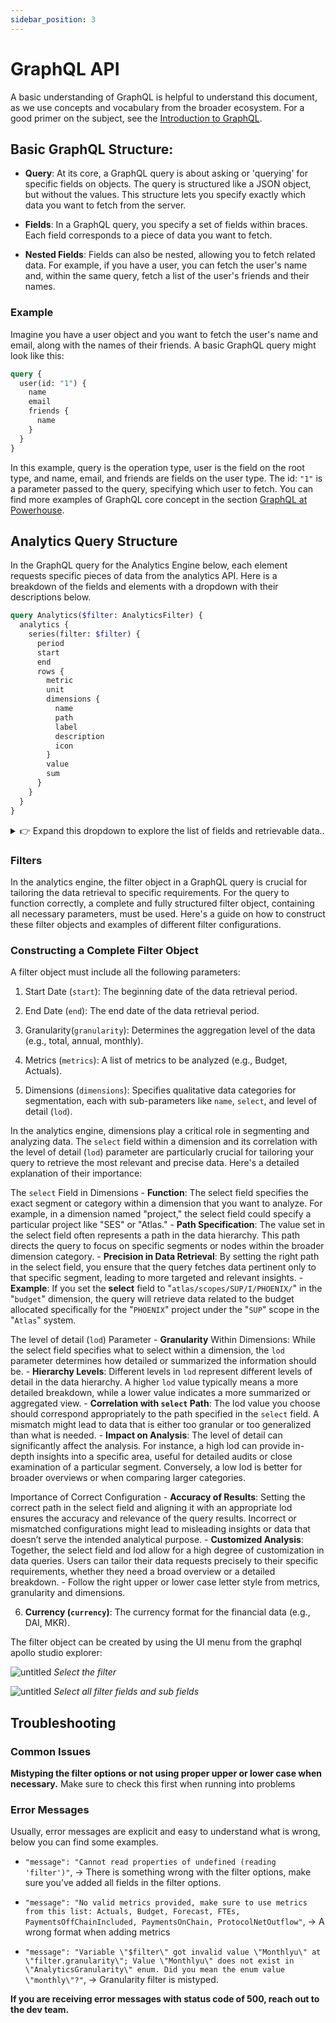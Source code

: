 ```yaml
---
sidebar_position: 3
---
```


# GraphQL API

A basic understanding of GraphQL is helpful to understand this document, as we use concepts and vocabulary from the broader ecosystem. For a good primer on the subject, see the [Introduction to GraphQL](https://graphql.org/learn/).

## Basic GraphQL Structure:

- **Query**: At its core, a GraphQL query is about asking or 'querying' for specific fields on objects. The query is structured like a JSON object, but without the values. This structure lets you specify exactly which data you want to fetch from the server.

- **Fields**: In a GraphQL query, you specify a set of fields within braces. Each field corresponds to a piece of data you want to fetch.

- **Nested Fields**: Fields can also be nested, allowing you to fetch related data. For example, if you have a user, you can fetch the user's name and, within the same query, fetch a list of the user's friends and their names.

### Example

Imagine you have a user object and you want to fetch the user's name and email, along with the names of their friends. A basic GraphQL query might look like this:

```graphql
query {
  user(id: "1") {
    name
    email
    friends {
      name
    }
  }
}
```

In this example, query is the operation type, user is the field on the root type, and name, email, and friends are fields on the user type. The id: `"1"` is a parameter passed to the query, specifying which user to fetch.
You can find more examples of GraphQL core concept in the section [GraphQL at Powerhouse](/docs/academy/AdvancedTutorial/WorkWithData/GraphQLAtPowerhouse).

## Analytics Query Structure

In the GraphQL query for the Analytics Engine below, each element requests specific pieces of data from the analytics API. Here is a breakdown of the fields and elements with a dropdown with their descriptions below.

```graphql
query Analytics($filter: AnalyticsFilter) {
  analytics {
    series(filter: $filter) {
      period
      start
      end
      rows {
        metric
        unit
        dimensions {
          name
          path
          label
          description
          icon
        }
        value
        sum
      }
    }
  }
}
```

<details>
  <summary>👉 Expand this dropdown to explore the list of fields and retrievable data..</summary>

In the provided GraphQL query, each field and element plays a specific role in determining what data is returned by the analytics engine. Here's a clear and concise description of each:

- `query Analytics($filter: AnalyticsFilter):` This is the declaration of the query named 'Analytics', which accepts a variable `$filter` of type `AnalyticsFilter`. This variable will be used to apply certain filters to the analytics data retrieved.

- `analytics`: This is the main query operation. It calls the analytics field on the GraphQL API.

- `series(filter: $filter)`: This field represents a collection of data points or a data set that matches the criteria specified by the filter. It's an array of results, where each result is a time-bound statistical representation of the filtered data. And passes the `$filter` variable as an argument to determine the scope of the data returned.

- `period`: Within each series, this field denotes the aggregation period for the data (e.g., monthly, quarterly, annually). It's a label describing the time span each series covers.
start: This is the starting date and time of the data series, indicating when the period begins.

- `end`: This is the ending date and time of the data series, indicating when the period ends.

- `rows`: Represents the individual records or entries in the data series. Each row corresponds to a unique combination of dimensions for the specified period.

- `metric`: Within each row, this field specifies the particular metric being measured (e.g., budget, actuals, forecast).

- `unit`: This indicates the unit of measurement for the metric, such as quantities, currency (e.g., DAI), or percentages.

- `dimensions`: A nested array that provides context for the metric by breaking it down into finer categories or segments, such as 'project' or 'category'. Each dimension can contain:
    - `name`: The identifier or key for the dimension.
    - `path`: A structured representation of the dimension's hierarchy or location within a dataset.
    - `label`: A human-readable label for the dimension, which can be used for display purposes.
    - `description`: A brief explanation of the dimension to give users an understanding of what it represents.
    - `icon`: A graphical representation or icon associated with the dimension for easier identification in user interfaces.

- `value`: The actual numerical value of the metric for each row within the specified period.
- `sum`: A total or aggregated value of the metric over the entire period, providing a summarized figure.

This query structure allows users to extract detailed and summarized analytics data with it's context provided with the help of the the dimensions, tailored to specific time frames and measurements.

</details>

### Filters

In the analytics engine, the filter object in a GraphQL query is crucial for tailoring the data retrieval to specific requirements. For the query to function correctly, a complete and fully structured filter object, containing all necessary parameters, must be used. Here's a guide on how to construct these filter objects and examples of different filter configurations.

### Constructing a Complete Filter Object

A filter object must include all the following parameters:


1. Start Date (`start`): The beginning date of the data retrieval period.

2. End Date (`end`): The end date of the data retrieval period.

3. Granularity(`granularity`): Determines the aggregation level of the data (e.g., total, annual, monthly).

4. Metrics (`metrics`): A list of metrics to be analyzed (e.g., Budget, Actuals).

5. Dimensions (`dimensions`): Specifies qualitative data categories for segmentation, each with sub-parameters like `name`, `select`, and level of detail (`lod`).

In the analytics engine, dimensions play a critical role in segmenting and analyzing data. The `select` field within a dimension and its correlation with the level of detail (`lod`)
parameter are particularly crucial for tailoring your query to retrieve the most relevant and precise data. Here's a detailed explanation of their importance:

The `select` Field in Dimensions
     - **Function**: The select field specifies the exact segment or category within a dimension that you want to analyze. For example, in a dimension named "project," the select field could specify a particular project like "SES" or "Atlas."
     - **Path Specification**: The value set in the select field often represents a path in the data hierarchy. This path directs the query to focus on specific segments or nodes within the broader dimension category.
     - **Precision in Data Retrieval**: By setting the right path in the select field, you ensure that the query fetches data pertinent only to that specific segment, leading to more targeted and relevant insights.
     - **Example**: If you set the **select** field to "`atlas/scopes/SUP/I/PHOENIX/`" in the "`budget`" dimension, the query will retrieve data related to the budget allocated specifically for the "`PHOENIX`" project under the "`SUP`" scope in the "`Atlas`" system.

The level of detail (`lod`) Parameter
    - **Granularity** Within Dimensions: While the select field specifies what to select within a dimension, the `lod` parameter determines how detailed or summarized the information should be.
    - **Hierarchy Levels**: Different levels in `lod` represent different levels of detail in the data hierarchy. A higher `lod` value typically means a more detailed breakdown, while a lower value indicates a more summarized or aggregated view.
    - **Correlation with `select` Path**: The lod value you choose should correspond appropriately to the path specified in the `select` field. A mismatch might lead to data that is either too granular or too generalized than what is needed.
    - **Impact on Analysis**: The level of detail can significantly affect the analysis. For instance, a high lod can provide in-depth insights into a specific area, useful for detailed audits or close examination of a particular segment. Conversely, a low lod is better for broader overviews or when comparing larger categories.

Importance of Correct Configuration
    - **Accuracy of Results**: Setting the correct path in the select field and aligning it with an appropriate lod ensures the accuracy and relevance of the query results. Incorrect or mismatched configurations might lead to misleading insights or data that doesn’t serve the intended analytical purpose.
    - **Customized Analysis**: Together, the select field and lod allow for a high degree of customization in data queries. Users can tailor their data requests precisely to their specific requirements, whether they need a broad overview or a detailed breakdown.
    - Follow the right upper or lower case letter style from metrics, granularity and dimensions.

6. **Currency (`currency`)**: The currency format for the financial data (e.g., DAI, MKR).

The filter object can be created by using the UI menu from the graphql apollo studio explorer:

![untitled](../filter.png)
*Select the filter*

![untitled](../filteroptions.png)
*Select all filter fields and sub fields*

## Troubleshooting

### Common Issues

**Mistyping the filter options or not using proper upper or lower case when necessary.** Make sure to check this first when running into problems

### Error Messages

Usually, error messages are explicit and easy to understand what is wrong, below you can find some examples.

- `"message": "Cannot read properties of undefined (reading 'filter')"`, → There is something wrong with the filter options, make sure you’ve added all fields in the filter options.

- `"message": "No valid metrics provided, make sure to use metrics from this list: Actuals, Budget, Forecast, FTEs, PaymentsOffChainIncluded, PaymentsOnChain, ProtocolNetOutflow"`, → A wrong format when adding metrics

- `"message": "Variable \"$filter\" got invalid value \"Monthlyu\" at \"filter.granularity\"; Value \"Monthlyu\" does not exist in \"AnalyticsGranularity\" enum. Did you mean the enum value \"monthly\"?"`, → Granularity filter is mistyped.

**If you are receiving error messages with status code of 500, reach out to the dev team.**
